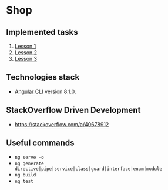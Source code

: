 # Shop

## Implemented tasks
1. [Lesson 1](https://github.com/maximgorbatyuk/ng-shop/blob/master/tasks/task_1.md)
2. [Lesson 2](https://github.com/maximgorbatyuk/ng-shop/blob/master/tasks/task_2.md)
2. [Lesson 3](https://github.com/maximgorbatyuk/ng-shop/blob/master/tasks/task_3.md)


## Technologies stack
* [Angular CLI](https://github.com/angular/angular-cli) version 8.1.0.


## StackOverflow Driven Development
* https://stackoverflow.com/a/40678912

## Useful commands
* `ng serve -o`
* `ng generate directive|pipe|service|class|guard|interface|enum|module`
* `ng build`
* `ng test`
